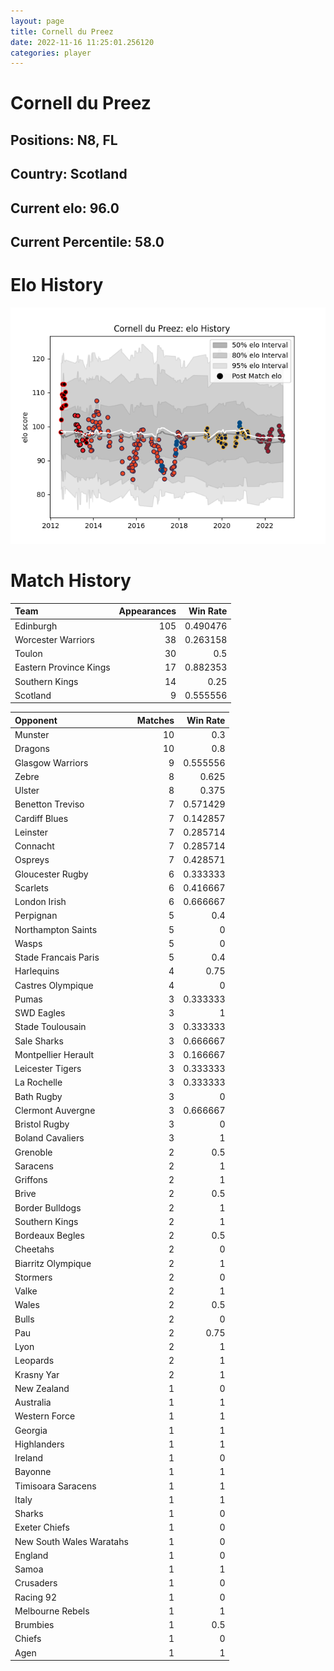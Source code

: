 ```yaml
---  
layout: page  
title: Cornell du Preez  
date: 2022-11-16 11:25:01.256120  
categories: player  
---
```

# Cornell du Preez

## Positions: N8, FL

## Country: Scotland

## Current elo: 96.0

## Current Percentile: 58.0

# Elo History


![elo history](history_CornellduPreez.png)
# Match History


| Team                   |   Appearances |   Win Rate |
|:-----------------------|--------------:|-----------:|
| Edinburgh              |           105 |   0.490476 |
| Worcester Warriors     |            38 |   0.263158 |
| Toulon                 |            30 |   0.5      |
| Eastern Province Kings |            17 |   0.882353 |
| Southern Kings         |            14 |   0.25     |
| Scotland               |             9 |   0.555556 |

| Opponent                 |   Matches |   Win Rate |
|:-------------------------|----------:|-----------:|
| Munster                  |        10 |   0.3      |
| Dragons                  |        10 |   0.8      |
| Glasgow Warriors         |         9 |   0.555556 |
| Zebre                    |         8 |   0.625    |
| Ulster                   |         8 |   0.375    |
| Benetton Treviso         |         7 |   0.571429 |
| Cardiff Blues            |         7 |   0.142857 |
| Leinster                 |         7 |   0.285714 |
| Connacht                 |         7 |   0.285714 |
| Ospreys                  |         7 |   0.428571 |
| Gloucester Rugby         |         6 |   0.333333 |
| Scarlets                 |         6 |   0.416667 |
| London Irish             |         6 |   0.666667 |
| Perpignan                |         5 |   0.4      |
| Northampton Saints       |         5 |   0        |
| Wasps                    |         5 |   0        |
| Stade Francais Paris     |         5 |   0.4      |
| Harlequins               |         4 |   0.75     |
| Castres Olympique        |         4 |   0        |
| Pumas                    |         3 |   0.333333 |
| SWD Eagles               |         3 |   1        |
| Stade Toulousain         |         3 |   0.333333 |
| Sale Sharks              |         3 |   0.666667 |
| Montpellier Herault      |         3 |   0.166667 |
| Leicester Tigers         |         3 |   0.333333 |
| La Rochelle              |         3 |   0.333333 |
| Bath Rugby               |         3 |   0        |
| Clermont Auvergne        |         3 |   0.666667 |
| Bristol Rugby            |         3 |   0        |
| Boland Cavaliers         |         3 |   1        |
| Grenoble                 |         2 |   0.5      |
| Saracens                 |         2 |   1        |
| Griffons                 |         2 |   1        |
| Brive                    |         2 |   0.5      |
| Border Bulldogs          |         2 |   1        |
| Southern Kings           |         2 |   1        |
| Bordeaux Begles          |         2 |   0.5      |
| Cheetahs                 |         2 |   0        |
| Biarritz Olympique       |         2 |   1        |
| Stormers                 |         2 |   0        |
| Valke                    |         2 |   1        |
| Wales                    |         2 |   0.5      |
| Bulls                    |         2 |   0        |
| Pau                      |         2 |   0.75     |
| Lyon                     |         2 |   1        |
| Leopards                 |         2 |   1        |
| Krasny Yar               |         2 |   1        |
| New Zealand              |         1 |   0        |
| Australia                |         1 |   1        |
| Western Force            |         1 |   1        |
| Georgia                  |         1 |   1        |
| Highlanders              |         1 |   1        |
| Ireland                  |         1 |   0        |
| Bayonne                  |         1 |   1        |
| Timisoara Saracens       |         1 |   1        |
| Italy                    |         1 |   1        |
| Sharks                   |         1 |   0        |
| Exeter Chiefs            |         1 |   0        |
| New South Wales Waratahs |         1 |   0        |
| England                  |         1 |   0        |
| Samoa                    |         1 |   1        |
| Crusaders                |         1 |   0        |
| Racing 92                |         1 |   0        |
| Melbourne Rebels         |         1 |   1        |
| Brumbies                 |         1 |   0.5      |
| Chiefs                   |         1 |   0        |
| Agen                     |         1 |   1        |